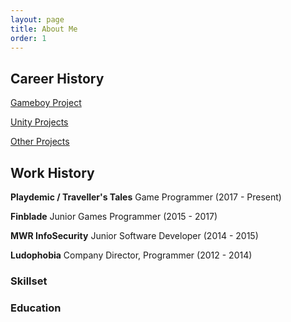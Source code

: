 ```yaml
---
layout: page
title: About Me
order: 1
---
```


## Career History

[Gameboy Project][gameboy-proj]

[Unity Projects][unity-proj]

[Other Projects][other-proj]

[gameboy-proj]: https://theadrain.github.io/portfolio/gameboy
[unity-proj]: https://theadrain.github.io/portfolio/unity-projects
[other-proj]: https://theadrain.github.io/portfolio/other-projects

## **Work History**

**Playdemic / Traveller's Tales** Game Programmer (2017 - Present)

**Finblade** Junior Games Programmer (2015 - 2017)

**MWR InfoSecurity** Junior Software Developer (2014 - 2015)

**Ludophobia** Company Director, Programmer (2012 - 2014)

### Skillset

### Education
